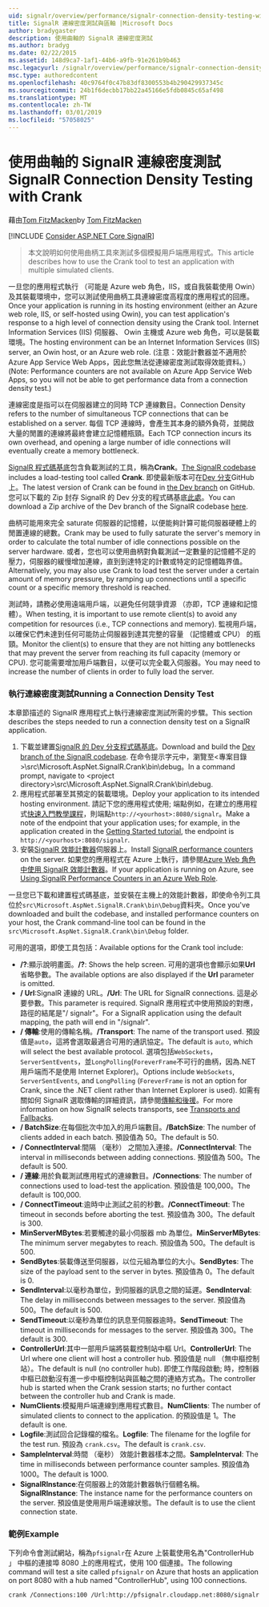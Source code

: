 ```yaml
---
uid: signalr/overview/performance/signalr-connection-density-testing-with-crank
title: SignalR 連線密度測試與區軸 |Microsoft Docs
author: bradygaster
description: 使用曲軸的 SignalR 連線密度測試
ms.author: bradyg
ms.date: 02/22/2015
ms.assetid: 148d9ca7-1af1-44b6-a9fb-91e261b9b463
msc.legacyurl: /signalr/overview/performance/signalr-connection-density-testing-with-crank
msc.type: authoredcontent
ms.openlocfilehash: 40c9764f0c47b83df8300553b4b290429937345c
ms.sourcegitcommit: 24b1f6decbb17bb22a45166e5fdb0845c65af498
ms.translationtype: MT
ms.contentlocale: zh-TW
ms.lasthandoff: 03/01/2019
ms.locfileid: "57058025"
---
```

<a name="signalr-connection-density-testing-with-crank"></a><span data-ttu-id="ce99c-103">使用曲軸的 SignalR 連線密度測試</span><span class="sxs-lookup"><span data-stu-id="ce99c-103">SignalR Connection Density Testing with Crank</span></span>
====================
<span data-ttu-id="ce99c-104">藉由[Tom FitzMacken](https://github.com/tfitzmac)</span><span class="sxs-lookup"><span data-stu-id="ce99c-104">by [Tom FitzMacken](https://github.com/tfitzmac)</span></span>

[!INCLUDE [Consider ASP.NET Core SignalR](~/includes/signalr/signalr-version-disambiguation.md)]

> <span data-ttu-id="ce99c-105">本文說明如何使用曲柄工具來測試多個模擬用戶端應用程式。</span><span class="sxs-lookup"><span data-stu-id="ce99c-105">This article describes how to use the Crank tool to test an application with multiple simulated clients.</span></span>


<span data-ttu-id="ce99c-106">一旦您的應用程式執行 （可能是 Azure web 角色，IIS，或自我裝載使用 Owin） 及其裝載環境中，您可以測試使用曲柄工具連線密度高程度的應用程式的回應。</span><span class="sxs-lookup"><span data-stu-id="ce99c-106">Once your application is running in its hosting environment (either an Azure web role, IIS, or self-hosted using Owin), you can test application's response to a high level of connection density using the Crank tool.</span></span> <span data-ttu-id="ce99c-107">Internet Information Services (IIS) 伺服器、 Owin 主機或 Azure web 角色，可以是裝載環境。</span><span class="sxs-lookup"><span data-stu-id="ce99c-107">The hosting environment can be an Internet Information Services (IIS) server, an Owin host, or an Azure web role.</span></span> <span data-ttu-id="ce99c-108">(注意：效能計數器並不適用於 Azure App Service Web Apps，因此您無法從連線密度測試取得效能資料。）</span><span class="sxs-lookup"><span data-stu-id="ce99c-108">(Note: Performance counters are not available on Azure App Service Web Apps, so you will not be able to get performance data from a connection density test.)</span></span>

<span data-ttu-id="ce99c-109">連線密度是指可以在伺服器建立的同時 TCP 連線數目。</span><span class="sxs-lookup"><span data-stu-id="ce99c-109">Connection Density refers to the number of simultaneous TCP connections that can be established on a server.</span></span> <span data-ttu-id="ce99c-110">每個 TCP 連線時，會產生其本身的額外負荷，並開啟大量的閒置的連線將最終會建立記憶體瓶頸。</span><span class="sxs-lookup"><span data-stu-id="ce99c-110">Each TCP connection incurs its own overhead, and opening a large number of idle connections will eventually create a memory bottleneck.</span></span>

<span data-ttu-id="ce99c-111">[SignalR 程式碼基底](https://github.com/signalr/signalr)包含負載測試的工具，稱為**Crank**。</span><span class="sxs-lookup"><span data-stu-id="ce99c-111">[The SignalR codebase](https://github.com/signalr/signalr) includes a load-testing tool called **Crank**.</span></span> <span data-ttu-id="ce99c-112">即使最新版本可在[Dev 分支](https://github.com/SignalR/signalr/tree/dev)GitHub 上。</span><span class="sxs-lookup"><span data-stu-id="ce99c-112">The latest version of Crank can be found in [the Dev branch](https://github.com/SignalR/signalr/tree/dev) on GitHub.</span></span> <span data-ttu-id="ce99c-113">您可以下載的 Zip 封存 SignalR 的 Dev 分支的程式碼基底[此處](https://github.com/SignalR/SignalR/archive/dev.zip)。</span><span class="sxs-lookup"><span data-stu-id="ce99c-113">You can download a Zip archive of the Dev branch of the SignalR codebase [here](https://github.com/SignalR/SignalR/archive/dev.zip).</span></span>

<span data-ttu-id="ce99c-114">曲柄可能用來完全 saturate 伺服器的記憶體，以便能夠計算可能伺服器硬體上的閒置連線的總數。</span><span class="sxs-lookup"><span data-stu-id="ce99c-114">Crank may be used to fully saturate the server's memory in order to calculate the total number of idle connections possible on the server hardware.</span></span> <span data-ttu-id="ce99c-115">或者，您也可以使用曲柄對負載測試一定數量的記憶體不足的壓力，伺服器的緩慢增加連線，直到到達特定的計數或特定的記憶體臨界值。</span><span class="sxs-lookup"><span data-stu-id="ce99c-115">Alternatively, you may also use Crank to load test the server under a certain amount of memory pressure, by ramping up connections until a specific count or a specific memory threshold is reached.</span></span>

<span data-ttu-id="ce99c-116">測試時，請務必使用遠端用戶端，以避免任何競爭資源 （亦即，TCP 連線和記憶體）。</span><span class="sxs-lookup"><span data-stu-id="ce99c-116">When testing, it is important to use remote client(s) to avoid any competition for resources (i.e., TCP connections and memory).</span></span> <span data-ttu-id="ce99c-117">監視用戶端，以確保它們未達到任何可能防止伺服器到達其完整的容量 （記憶體或 CPU） 的瓶頸。</span><span class="sxs-lookup"><span data-stu-id="ce99c-117">Monitor the client(s) to ensure that they are not hitting any bottlenecks that may prevent the server from reaching its full capacity (memory or CPU).</span></span> <span data-ttu-id="ce99c-118">您可能需要增加用戶端數目，以便可以完全載入伺服器。</span><span class="sxs-lookup"><span data-stu-id="ce99c-118">You may need to increase the number of clients in order to fully load the server.</span></span>

### <a name="running-a-connection-density-test"></a><span data-ttu-id="ce99c-119">執行連線密度測試</span><span class="sxs-lookup"><span data-stu-id="ce99c-119">Running a Connection Density Test</span></span>

<span data-ttu-id="ce99c-120">本章節描述的 SignalR 應用程式上執行連線密度測試所需的步驟。</span><span class="sxs-lookup"><span data-stu-id="ce99c-120">This section describes the steps needed to run a connection density test on a SignalR application.</span></span>

1. <span data-ttu-id="ce99c-121">下載並建置[SignalR 的 Dev 分支程式碼基底](https://github.com/SignalR/SignalR/archive/dev.zip)。</span><span class="sxs-lookup"><span data-stu-id="ce99c-121">Download and build the [Dev branch of the SignalR codebase](https://github.com/SignalR/SignalR/archive/dev.zip).</span></span> <span data-ttu-id="ce99c-122">在命令提示字元中，瀏覽至&lt;專案目錄&gt;\src\Microsoft.AspNet.SignalR.Crank\bin\debug。</span><span class="sxs-lookup"><span data-stu-id="ce99c-122">In a command prompt, navigate to &lt;project directory&gt;\src\Microsoft.AspNet.SignalR.Crank\bin\debug.</span></span>
2. <span data-ttu-id="ce99c-123">應用程式部署至其預定的裝載環境。</span><span class="sxs-lookup"><span data-stu-id="ce99c-123">Deploy your application to its intended hosting environment.</span></span> <span data-ttu-id="ce99c-124">請記下您的應用程式使用; 端點例如，在建立的應用程式[快速入門教學課程](../getting-started/tutorial-getting-started-with-signalr.md)，則端點`http://<yourhost>:8080/signalr`。</span><span class="sxs-lookup"><span data-stu-id="ce99c-124">Make a note of the endpoint that your application uses; for example, in the application created in the [Getting Started tutorial](../getting-started/tutorial-getting-started-with-signalr.md), the endpoint is `http://<yourhost>:8080/signalr`.</span></span>
3. <span data-ttu-id="ce99c-125">安裝[SignalR 效能計數器](signalr-performance.md#perfcounters)伺服器上。</span><span class="sxs-lookup"><span data-stu-id="ce99c-125">Install [SignalR performance counters](signalr-performance.md#perfcounters) on the server.</span></span> <span data-ttu-id="ce99c-126">如果您的應用程式在 Azure 上執行，請參閱[Azure Web 角色中使用 SignalR 效能計數器](using-signalr-performance-counters-in-an-azure-web-role.md)。</span><span class="sxs-lookup"><span data-stu-id="ce99c-126">If your application is running on Azure, see [Using SignalR Performance Counters in an Azure Web Role](using-signalr-performance-counters-in-an-azure-web-role.md).</span></span>

<span data-ttu-id="ce99c-127">一旦您已下載和建置程式碼基底，並安裝在主機上的效能計數器，即使命令列工具位於`src\Microsoft.AspNet.SignalR.Crank\bin\Debug`資料夾。</span><span class="sxs-lookup"><span data-stu-id="ce99c-127">Once you've downloaded and built the codebase, and installed performance counters on your host, the Crank command-line tool can be found in the `src\Microsoft.AspNet.SignalR.Crank\bin\Debug` folder.</span></span>

<span data-ttu-id="ce99c-128">可用的選項，即使工具包括：</span><span class="sxs-lookup"><span data-stu-id="ce99c-128">Available options for the Crank tool include:</span></span>

- <span data-ttu-id="ce99c-129">**/?**:顯示說明畫面。</span><span class="sxs-lookup"><span data-stu-id="ce99c-129">**/?**: Shows the help screen.</span></span> <span data-ttu-id="ce99c-130">可用的選項也會顯示如果**Url**省略參數。</span><span class="sxs-lookup"><span data-stu-id="ce99c-130">The available options are also displayed if the **Url** parameter is omitted.</span></span>
- <span data-ttu-id="ce99c-131">**/ Url**:SignalR 連線的 URL。</span><span class="sxs-lookup"><span data-stu-id="ce99c-131">**/Url**: The URL for SignalR connections.</span></span> <span data-ttu-id="ce99c-132">這是必要參數。</span><span class="sxs-lookup"><span data-stu-id="ce99c-132">This parameter is required.</span></span> <span data-ttu-id="ce99c-133">SignalR 應用程式中使用預設的對應，路徑的結尾是"/ signalr"。</span><span class="sxs-lookup"><span data-stu-id="ce99c-133">For a SignalR application using the default mapping, the path will end in "/signalr".</span></span>
- <span data-ttu-id="ce99c-134">**/ 傳輸**:使用的傳輸名稱。</span><span class="sxs-lookup"><span data-stu-id="ce99c-134">**/Transport**: The name of the transport used.</span></span> <span data-ttu-id="ce99c-135">預設值是`auto`，這將會選取最適合可用的通訊協定。</span><span class="sxs-lookup"><span data-stu-id="ce99c-135">The default is `auto`, which will select the best available protocol.</span></span> <span data-ttu-id="ce99c-136">選項包括`WebSockets`， `ServerSentEvents`，並`LongPolling`(`ForeverFrame`不可行的曲柄，因為.NET 用戶端而不是使用 Internet Explorer)。</span><span class="sxs-lookup"><span data-stu-id="ce99c-136">Options include `WebSockets`, `ServerSentEvents`, and `LongPolling` (`ForeverFrame` is not an option for Crank, since the .NET client rather than Internet Explorer is used).</span></span> <span data-ttu-id="ce99c-137">如需有關如何 SignalR 選取傳輸的詳細資訊，請參閱[傳輸和後援](../getting-started/introduction-to-signalr.md#transports)。</span><span class="sxs-lookup"><span data-stu-id="ce99c-137">For more information on how SignalR selects transports, see [Transports and Fallbacks](../getting-started/introduction-to-signalr.md#transports).</span></span>
- <span data-ttu-id="ce99c-138">**/ BatchSize**:在每個批次中加入的用戶端數目。</span><span class="sxs-lookup"><span data-stu-id="ce99c-138">**/BatchSize**: The number of clients added in each batch.</span></span> <span data-ttu-id="ce99c-139">預設值為 50。</span><span class="sxs-lookup"><span data-stu-id="ce99c-139">The default is 50.</span></span>
- <span data-ttu-id="ce99c-140">**/ ConnectInterval**:間隔 （毫秒） 之間加入連接。</span><span class="sxs-lookup"><span data-stu-id="ce99c-140">**/ConnectInterval**: The interval in milliseconds between adding connections.</span></span> <span data-ttu-id="ce99c-141">預設值為 500。</span><span class="sxs-lookup"><span data-stu-id="ce99c-141">The default is 500.</span></span>
- <span data-ttu-id="ce99c-142">**/ 連線**:用於負載測試應用程式的連線數目。</span><span class="sxs-lookup"><span data-stu-id="ce99c-142">**/Connections**: The number of connections used to load-test the application.</span></span> <span data-ttu-id="ce99c-143">預設值是 100,000。</span><span class="sxs-lookup"><span data-stu-id="ce99c-143">The default is 100,000.</span></span>
- <span data-ttu-id="ce99c-144">**/ ConnectTimeout**:逾時中止測試之前的秒數。</span><span class="sxs-lookup"><span data-stu-id="ce99c-144">**/ConnectTimeout**: The timeout in seconds before aborting the test.</span></span> <span data-ttu-id="ce99c-145">預設值為 300。</span><span class="sxs-lookup"><span data-stu-id="ce99c-145">The default is 300.</span></span>
- <span data-ttu-id="ce99c-146">**MinServerMBytes**:若要觸達的最小伺服器 mb 為單位。</span><span class="sxs-lookup"><span data-stu-id="ce99c-146">**MinServerMBytes**: The minimum server megabytes to reach.</span></span> <span data-ttu-id="ce99c-147">預設值為 500。</span><span class="sxs-lookup"><span data-stu-id="ce99c-147">The default is 500.</span></span>
- <span data-ttu-id="ce99c-148">**SendBytes**:裝載傳送至伺服器，以位元組為單位的大小。</span><span class="sxs-lookup"><span data-stu-id="ce99c-148">**SendBytes**: The size of the payload sent to the server in bytes.</span></span> <span data-ttu-id="ce99c-149">預設值為 0。</span><span class="sxs-lookup"><span data-stu-id="ce99c-149">The default is 0.</span></span>
- <span data-ttu-id="ce99c-150">**SendInterval**:以毫秒為單位，到伺服器的訊息之間的延遲。</span><span class="sxs-lookup"><span data-stu-id="ce99c-150">**SendInterval**: The delay in milliseconds between messages to the server.</span></span> <span data-ttu-id="ce99c-151">預設值為 500。</span><span class="sxs-lookup"><span data-stu-id="ce99c-151">The default is 500.</span></span>
- <span data-ttu-id="ce99c-152">**SendTimeout**:以毫秒為單位的訊息至伺服器逾時。</span><span class="sxs-lookup"><span data-stu-id="ce99c-152">**SendTimeout**: The timeout in milliseconds for messages to the server.</span></span> <span data-ttu-id="ce99c-153">預設值為 300。</span><span class="sxs-lookup"><span data-stu-id="ce99c-153">The default is 300.</span></span>
- <span data-ttu-id="ce99c-154">**ControllerUrl**:其中一部用戶端將裝載控制站中樞 Url。</span><span class="sxs-lookup"><span data-stu-id="ce99c-154">**ControllerUrl**: The Url where one client will host a controller hub.</span></span> <span data-ttu-id="ce99c-155">預設值是 null （無中樞控制站）。</span><span class="sxs-lookup"><span data-stu-id="ce99c-155">The default is null (no controller hub).</span></span> <span data-ttu-id="ce99c-156">即使工作階段啟動; 時，控制器中樞已啟動沒有進一步中樞控制站與區軸之間的連絡方式為。</span><span class="sxs-lookup"><span data-stu-id="ce99c-156">The controller hub is started when the Crank session starts; no further contact between the controller hub and Crank is made.</span></span>
- <span data-ttu-id="ce99c-157">**NumClients**:模擬用戶端連線到應用程式數目。</span><span class="sxs-lookup"><span data-stu-id="ce99c-157">**NumClients**: The number of simulated clients to connect to the application.</span></span> <span data-ttu-id="ce99c-158">的預設值是 1。</span><span class="sxs-lookup"><span data-stu-id="ce99c-158">The default is one.</span></span>
- <span data-ttu-id="ce99c-159">**Logfile**:測試回合記錄檔的檔名。</span><span class="sxs-lookup"><span data-stu-id="ce99c-159">**Logfile**: The filename for the logfile for the test run.</span></span> <span data-ttu-id="ce99c-160">預設為 `crank.csv`。</span><span class="sxs-lookup"><span data-stu-id="ce99c-160">The default is `crank.csv`.</span></span>
- <span data-ttu-id="ce99c-161">**SampleInterval**:時間 （毫秒） 效能計數器樣本之間。</span><span class="sxs-lookup"><span data-stu-id="ce99c-161">**SampleInterval**: The time in milliseconds between performance counter samples.</span></span> <span data-ttu-id="ce99c-162">預設值為 1000。</span><span class="sxs-lookup"><span data-stu-id="ce99c-162">The default is 1000.</span></span>
- <span data-ttu-id="ce99c-163">**SignalRInstance**:在伺服器上的效能計數器執行個體名稱。</span><span class="sxs-lookup"><span data-stu-id="ce99c-163">**SignalRInstance**: The instance name for the performance counters on the server.</span></span> <span data-ttu-id="ce99c-164">預設值是使用用戶端連線狀態。</span><span class="sxs-lookup"><span data-stu-id="ce99c-164">The default is to use the client connection state.</span></span>

### <a name="example"></a><span data-ttu-id="ce99c-165">範例</span><span class="sxs-lookup"><span data-stu-id="ce99c-165">Example</span></span>

<span data-ttu-id="ce99c-166">下列命令會測試網站，稱為`pfsignalr`在 Azure 上裝載使用名為"ControllerHub 」 中樞的連接埠 8080 上的應用程式，使用 100 個連接。</span><span class="sxs-lookup"><span data-stu-id="ce99c-166">The following command will test a site called `pfsignalr` on Azure that hosts an application on port 8080 with a hub named "ControllerHub", using 100 connections.</span></span>

`crank /Connections:100 /Url:http://pfsignalr.cloudapp.net:8080/signalr`
